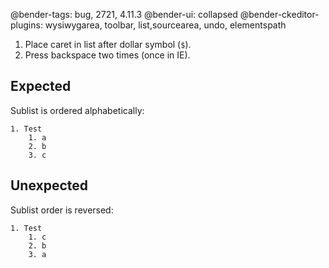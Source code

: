 @bender-tags: bug, 2721, 4.11.3
@bender-ui: collapsed
@bender-ckeditor-plugins: wysiwygarea, toolbar, list,sourcearea, undo, elementspath

1. Place caret in list after dollar symbol (`$`).
1. Press backspace two times (once in IE).

## Expected

Sublist is ordered alphabetically:

```
1. Test
	1. a
	2. b
	3. c
```

## Unexpected

Sublist order is reversed:

```
1. Test
	1. c
	2. b
	3. a
```
